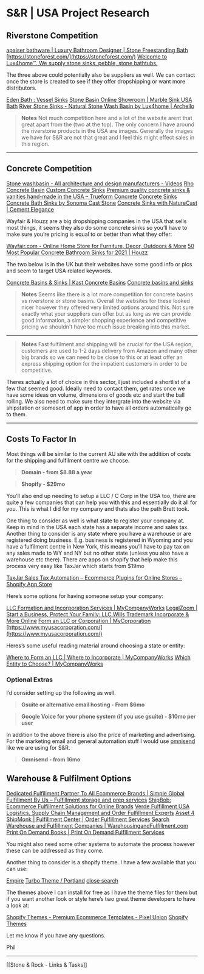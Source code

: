 
# S&R | USA Project Research

## Riverstone Competition
[apaiser bathware | Luxury Bathroom Designer | Stone Freestanding Bath](https://www.apaiser.com/)
[https://stoneforest.com/](https://stoneforest.com/)
[Welcome to Lux4home™. We supply stone sinks, pebble, stone bathtubs.](https://www.lux4home.com/)

The three above could potentially also be suppliers as well. We can contact once the store is created to see if they offer dropshipping or want more distributors.

[Eden Bath : Vessel Sinks](https://www.edenbath.com/)
[Stone Basin Online Showroom | Marble Sink USA](https://marblebasinhub.com/stone-basin-online-showroom-in-usa/)
[Bath](https://www.stoneusa.com/SearchResults.asp?Cat=25)
[River Stone Sinks - Natural Stone Wash Basin by Lux4home | Archello](https://archello.com/product/river-stone-sinks-natural-stone-wash-basin)
> **Notes** Not much competition here and a lot of the website arent that great apart from the (two at the top). The only concern I have around the riverstone products in the USA are images. Generally the images we have for S&R are not that great and I feel this might effect sales in this region.

---

## Concrete Competition

[Stone washbasin - All architecture and design manufacturers - Videos](https://www.archiexpo.com/architecture-design-manufacturer/stone-washbasin-4454.html)
[Rho Concrete Basin](https://jlhardwareatx.com/products/kast-rho-concrete-basin/)
[Custom Concrete Sinks](https://www.trueformconcrete.com/custom-concrete-sinks/)
[Premium quality concrete sinks & vanities hand-made in the USA – Trueform Concrete](https://www.trueformconcrete.com/sinks-vanities/)
[Concrete Sinks](https://bradleyusa.com/collections/concrete-sinks)
[Concrete Bath Sinks by Sonoma Cast Stone](https://www.sonomastone.com/concrete-bath-sinks.html)
[Concrete Sinks with NatureCast | Cement Elegance](https://www.cementelegance.com/sinks/)

Wayfair & Houzz are a big dropshipping companies in the USA that sells most things, it seems they also do some concrete sinks so you’ll have to make sure you’re pricing is equal to or better than what they offer:

[Wayfair.com - Online Home Store for Furniture, Decor, Outdoors & More](https://www.wayfair.com/v/captcha/show?goto=https%3A%2F%2Fwww.wayfair.com%2Fkeyword.php%3Fkeyword%3Dconcrete%2Btrough%2Bsink&px=1&captcha_status=0)
[50 Most Popular Concrete Bathroom Sinks for 2021 | Houzz](https://www.houzz.com/products/bathroom-sinks/material_sink--Concrete)

The two below is in the UK but their websites have some good info or pics and seem to target USA related keywords.

[Concrete Basins & Sinks | Kast Concrete Basins](https://kastconcretebasins.com/)
[Concrete basins and sinks](https://www.formedconcretebasins.com/)

> **Notes** Seems like there is a lot more competition for concrete basins vs riverstone or stone basins. Overall the websites for these looked nicer however they offered very limited options around this. Not sure exactly what your suppliers can offer but as long as we can provide good information, a simpler shopping experience and competitive pricing we shouldn't have too much issue breaking into this market.

---

> **Notes** Fast fulfilment and shipping will be crucial for the USA region, customers are used to 1-2 days delivery from Amazon and many other big brands so we can need to be close to this or at least offer an express shipping option for the impatient customers in order to be competitive.

Theres actually a lot of choice in this sector, I just included a shortlist of a few that seemed good. Ideally need to contact them, get rates once we have some ideas on volume, dimensions of goods etc and start the ball rolling. We also need to make sure they intergrate into the website via shipstation or somesort of app in order to have all orders automatically go to them.

---

## Costs To Factor In

Most things will be similar to the current AU site with the addition of costs for the shipping and fulfilment centre we choose.

> **Domain - from $8.88 a year**

> **Shopify - $29mo**

You’ll also end up needing to setup a LLC / C Corp in the USA too, there are quite a few companies that can help you with this and essentially do it all for you. This is what I did for my company and thats also the path Brett took.

One thing to consider as well is what state to register your company at. Keep in mind in the USA each state has a separate income and sales tax. Another thing to consider is any state where you have a warehouse or are registered doing business. E.g. business is registered in Wyoming and you have a fulfilment centre in New York, this means you’ll have to pay tax on any sales made to WY and NY but no other state (unless you also have a warehouse etc there). There are apps on shopify that help make this process very easy like TaxJar which starts from $19mo

[TaxJar Sales Tax Automation – Ecommerce Plugins for Online Stores – Shopify App Store](https://apps.shopify.com/taxjar)

Here’s some options for having someone setup your company:

[LLC Formation and Incorporation Services | MyCompanyWorks](https://www.mycompanyworks.com/)
[LegalZoom | Start a Business, Protect Your Family: LLC Wills Trademark Incorporate & More Online](https://www.legalzoom.com/country/th)
[Form an LLC or Corporation | MyCorporation](https://www.mycorporation.com/)
[https://www.myusacorporation.com/](https://www.myusacorporation.com/)

Heres’s some useful reading material around choosing a state or entity:

[Where to Form an LLC | Where to Incorporate | MyCompanyWorks](https://www.mycompanyworks.com/whichstate.htm)
[Which Entity to Choose? | MyCompanyWorks](https://www.mycompanyworks.com/entity.htm)

### Optional Extras

I’d consider setting up the following as well.

> **Gsuite or alternative email hosting - From $6mo**

> **Google Voice for your phone system (if you use gsuite) - $10mo per user**

In addition to the above there is also the price of marketing and advertising. For the marketing email and general automation stuff I would use [omnisend](https://www.omnisend.com/) like we are using for S&R.

> **Omnisend - from 16mo**

## Warehouse & Fulfilment Options

[Dedicated Fulfillment Partner To All Ecommerce Brands | Simple Global](https://simpleglobal.com/)
[Fulfillment By Us – Fulfillment storage and prep services](https://fulfillmentcenterusa.com/)
[ShipBob: Ecommerce Fulfillment Solutions for Online Brands](https://www.shipbob.com/)
[Verde Fulfillment USA](https://www.verdefulfillmentusa.com/)
[Logistics, Supply Chain Management and Order Fulfillment Experts](https://www.shipwire.com/)
[Asset 4](https://www.asdww.com/)
[ShipMonk | Fulfillment Center | Order Fulfillment Services](https://www.shipmonk.com/)
[Search Warehouse and Fulfillment Companies | WarehousingandFulfillment.com](https://www.warehousingandfulfillment.com/)
[Print On Demand Books | Print On Demand Fulfillment Services](https://www.acutrack.com/)

You might also need some other systems to automate the process however these can be addressed as they come.

Another thing to consider is a shopify theme. I have a few available that you can use:

[Empire](https://pixelunion.net/products/empire)
[Turbo Theme / Portland](https://outofthesandbox.com/products/turbo-theme-portland)
[close search](https://themes.shopify.com/themes/handy/styles/cool)

The themes above I can install for free as I have the theme files for them but if you want another look or style here’s two great theme developers to have a look at:

[Shopify Themes - Premium Ecommerce Templates - Pixel Union](https://pixelunion.net/collections/shopify-themes)
[Shopify Themes](https://outofthesandbox.com/collections/themes)

Let me know if you have any questions.

Phil

---
[[Stone & Rock - Links & Tasks]]